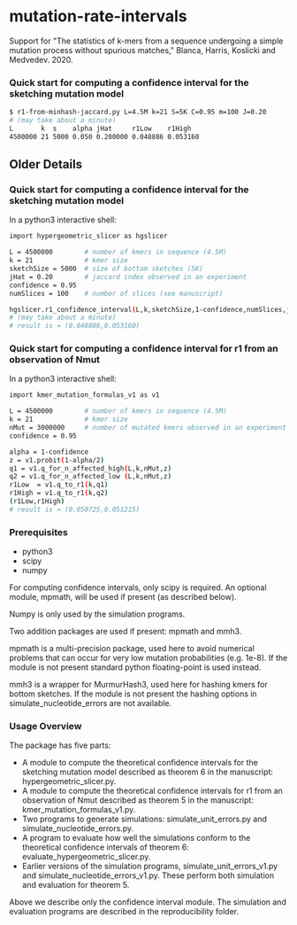 # mutation-rate-intervals

Support for "The statistics of k-mers from a sequence undergoing a simple
mutation process without spurious matches," Blanca, Harris, Koslicki and
Medvedev. 2020.

### Quick start for computing a confidence interval for the sketching mutation model

```bash 
$ r1-from-minhash-jaccard.py L=4.5M k=21 S=5K C=0.95 m=100 J=0.20
# (may take about a minute)
L       k  s    alpha jHat     r1Low    r1High
4500000 21 5000 0.050 0.200000 0.048886 0.053160
```


## Older Details

### Quick start for computing a confidence interval for the sketching mutation model

In a python3 interactive shell:
```bash 
import hypergeometric_slicer as hgslicer

L = 4500000        # number of kmers in sequence (4.5M)
k = 21             # kmer size
sketchSize = 5000  # size of bottom sketches (5K)
jHat = 0.20        # jaccard index observed in an experiment
confidence = 0.95
numSlices = 100    # number of slices (see manuscript)

hgslicer.r1_confidence_interval(L,k,sketchSize,1-confidence,numSlices,jHat)
# (may take about a minute)
# result is ≈ (0.048886,0.053160)
```

### Quick start for computing a confidence interval for r1 from an observation of Nmut

In a python3 interactive shell:
```bash 
import kmer_mutation_formulas_v1 as v1

L = 4500000        # number of kmers in sequence (4.5M)
k = 21             # kmer size
nMut = 3000000     # number of mutated kmers observed in an experiment
confidence = 0.95

alpha = 1-confidence
z = v1.probit(1-alpha/2)
q1 = v1.q_for_n_affected_high(L,k,nMut,z)
q2 = v1.q_for_n_affected_low (L,k,nMut,z)
r1Low  = v1.q_to_r1(k,q1)
r1High = v1.q_to_r1(k,q2)
(r1Low,r1High)
# result is ≈ (0.050725,0.051215)
```

### Prerequisites

* python3
* scipy
* numpy

For computing confidence intervals, only scipy is required. An optional
module, mpmath, will be used if present (as described below).

Numpy is only used by the simulation programs.

Two addition packages are used if present: mpmath and mmh3.

mpmath is a multi-precision package, used here to avoid numerical problems that
can occur for very low mutation probabilities (e.g. 1e-8). If the module is not
present standard python floating-point is used instead.

mmh3 is a wrapper for MurmurHash3, used here for hashing kmers for bottom
sketches. If the module is not present the hashing options in
simulate_nucleotide_errors are not available.

### Usage Overview

The package has five parts:
* A module to compute the theoretical confidence intervals for the sketching
mutation model described as theorem 6 in the manuscript:
hypergeometric_slicer.py.
* A module to compute the theoretical confidence intervals for r1 from an
observation of Nmut described as theorem 5 in the manuscript:
kmer_mutation_formulas_v1.py.
* Two programs to generate simulations: simulate_unit_errors.py and
simulate_nucleotide_errors.py.
* A program to evaluate how well the simulations conform to the theoretical
confidence intervals of theorem 6: evaluate_hypergeometric_slicer.py.
* Earlier versions of the simulation programs, simulate_unit_errors_v1.py and
simulate_nucleotide_errors_v1.py. These perform both simulation and
evaluation for theorem 5. 

Above we describe only the confidence interval module. The simulation and
evaluation programs are described in the reproducibility folder.

